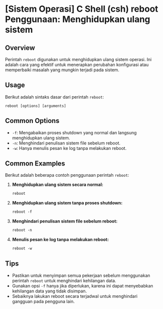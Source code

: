 # [Sistem Operasi] C Shell (csh) reboot Penggunaan: Menghidupkan ulang sistem

## Overview
Perintah `reboot` digunakan untuk menghidupkan ulang sistem operasi. Ini adalah cara yang efektif untuk menerapkan perubahan konfigurasi atau memperbaiki masalah yang mungkin terjadi pada sistem.

## Usage
Berikut adalah sintaks dasar dari perintah `reboot`:

```
reboot [options] [arguments]
```

## Common Options
- `-f`: Mengabaikan proses shutdown yang normal dan langsung menghidupkan ulang sistem.
- `-n`: Menghindari penulisan sistem file sebelum reboot.
- `-w`: Hanya menulis pesan ke log tanpa melakukan reboot.

## Common Examples
Berikut adalah beberapa contoh penggunaan perintah `reboot`:

1. **Menghidupkan ulang sistem secara normal:**
   ```csh
   reboot
   ```

2. **Menghidupkan ulang sistem tanpa proses shutdown:**
   ```csh
   reboot -f
   ```

3. **Menghindari penulisan sistem file sebelum reboot:**
   ```csh
   reboot -n
   ```

4. **Menulis pesan ke log tanpa melakukan reboot:**
   ```csh
   reboot -w
   ```

## Tips
- Pastikan untuk menyimpan semua pekerjaan sebelum menggunakan perintah `reboot` untuk menghindari kehilangan data.
- Gunakan opsi `-f` hanya jika diperlukan, karena ini dapat menyebabkan kehilangan data yang tidak disimpan.
- Sebaiknya lakukan reboot secara terjadwal untuk menghindari gangguan pada pengguna lain.